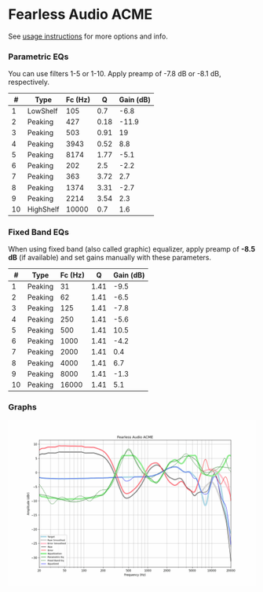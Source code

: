 # Fearless Audio ACME
See [usage instructions](https://github.com/jaakkopasanen/AutoEq#usage) for more options and info.

### Parametric EQs
You can use filters 1-5 or 1-10. Apply preamp of -7.8 dB or -8.1 dB, respectively.

|   # | Type      |   Fc (Hz) |    Q |   Gain (dB) |
|-----|-----------|-----------|------|-------------|
|   1 | LowShelf  |       105 | 0.7  |        -6.8 |
|   2 | Peaking   |       427 | 0.18 |       -11.9 |
|   3 | Peaking   |       503 | 0.91 |        19   |
|   4 | Peaking   |      3943 | 0.52 |         8.8 |
|   5 | Peaking   |      8174 | 1.77 |        -5.1 |
|   6 | Peaking   |       202 | 2.5  |        -2.2 |
|   7 | Peaking   |       363 | 3.72 |         2.7 |
|   8 | Peaking   |      1374 | 3.31 |        -2.7 |
|   9 | Peaking   |      2214 | 3.54 |         2.3 |
|  10 | HighShelf |     10000 | 0.7  |         1.6 |

### Fixed Band EQs
When using fixed band (also called graphic) equalizer, apply preamp of **-8.5 dB** (if available) and set gains manually with these parameters.

|   # | Type    |   Fc (Hz) |    Q |   Gain (dB) |
|-----|---------|-----------|------|-------------|
|   1 | Peaking |        31 | 1.41 |        -9.5 |
|   2 | Peaking |        62 | 1.41 |        -6.5 |
|   3 | Peaking |       125 | 1.41 |        -7.8 |
|   4 | Peaking |       250 | 1.41 |        -5.6 |
|   5 | Peaking |       500 | 1.41 |        10.5 |
|   6 | Peaking |      1000 | 1.41 |        -4.2 |
|   7 | Peaking |      2000 | 1.41 |         0.4 |
|   8 | Peaking |      4000 | 1.41 |         6.7 |
|   9 | Peaking |      8000 | 1.41 |        -1.3 |
|  10 | Peaking |     16000 | 1.41 |         5.1 |

### Graphs
![](./Fearless%20Audio%20ACME.png)
